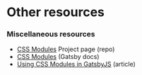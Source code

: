 # Other resources

### Miscellaneous resources

* [CSS Modules](https://github.com/css-modules/css-modules) Project page \(repo\)
* [CSS Modules](https://www.gatsbyjs.com/docs/css-modules/) \(Gatsby docs\)
* [Using CSS Modules in GatsbyJS](https://dev.to/seanwelshbrown/using-css-modules-in-gatsbyjs-3hej) \(article\)

